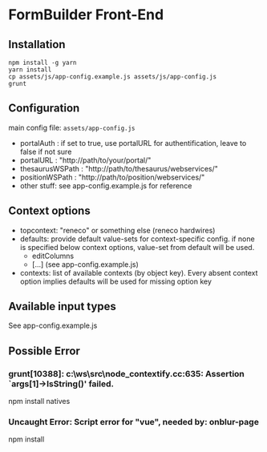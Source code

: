 # FormBuilder Front-End

Installation
------------

```
npm install -g yarn
yarn install
cp assets/js/app-config.example.js assets/js/app-config.js
grunt
```

Configuration
-------------

main config file: `assets/app-config.js`

  * portalAuth : if set to true, use portalURL for authentification, leave to false if not sure
  * portalURL : "http://path/to/your/portal/"
  * thesaurusWSPath : "http://path/to/thesaurus/webservices/"
  * positionWSPath : "http://path/to/position/webservices/"
  * other stuff: see app-config.example.js for reference

Context options
---------------
  * topcontext: "reneco" or something else (reneco hardwires)
  * defaults: provide default value-sets for context-specific config. if none is specified below context options, value-set from default will be used.
    * editColumns
    * [...] (see app-config.example.js)
  * contexts: list of available contexts (by object key). Every absent context option implies defaults will be used for missing option key

Available input types
---------------------
See app-config.example.js

Possible Error
---------------------

### grunt[10388]: c:\ws\src\node_contextify.cc:635: Assertion `args[1]->IsString()' failed.
npm install natives

### Uncaught Error: Script error for "vue", needed by: onblur-page
npm install
